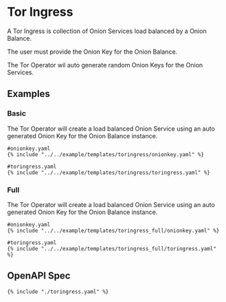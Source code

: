 # Tor Ingress

A Tor Ingress is collection of Onion Services load balanced by a Onion Balance.

The user must provide the Onion Key for the Onion Balance.

The Tor Operator wil auto generate random Onion Keys for the Onion Services.

## Examples

### Basic

The Tor Operator will create a load balanced Onion Service using an auto generated Onion Key for the Onion Balance instance.

```
#onionkey.yaml
{% include "../../example/templates/toringress/onionkey.yaml" %}
```

```
#toringress.yaml
{% include "../../example/templates/toringress/toringress.yaml" %}
```

### Full

The Tor Operator will create a load balanced Onion Service using an auto generated Onion Key for the Onion Balance instance.

```
#onionkey.yaml
{% include "../../example/templates/toringress_full/onionkey.yaml" %}
```

```
#toringress.yaml
{% include "../../example/templates/toringress_full/toringress.yaml" %}
```

## OpenAPI Spec

```
{% include "./toringress.yaml" %}
```
